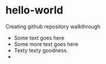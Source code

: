 hello-world
===========

Creating github repository walkthrough

* Some text goes here
* Some more text goes here
* Texty texty goodness.
* 
